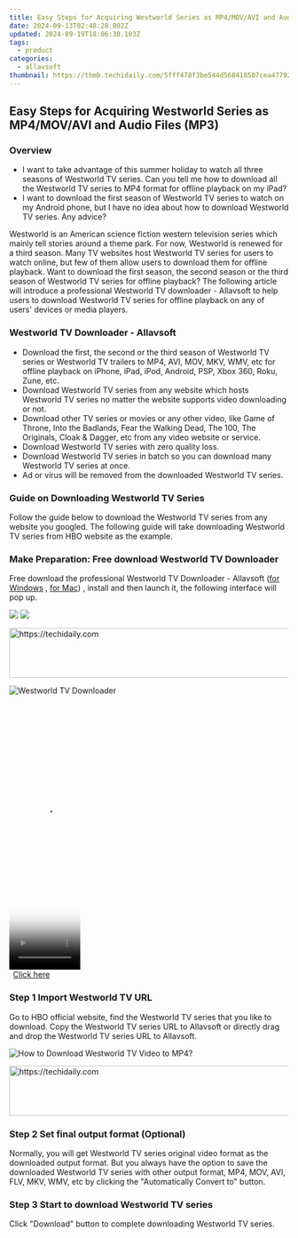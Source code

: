 ```yaml
---
title: Easy Steps for Acquiring Westworld Series as MP4/MOV/AVI and Audio Files (MP3)
date: 2024-09-13T02:48:28.802Z
updated: 2024-09-19T18:06:38.103Z
tags:
  - product
categories:
  - allavsoft
thumbnail: https://thmb.techidaily.com/5fff478f3be544d568418507cea4779277edfa2a7ab7bd041018e6ff63ff5cdd.jpg
---
```


## Easy Steps for Acquiring Westworld Series as MP4/MOV/AVI and Audio Files (MP3)

### Overview

* I want to take advantage of this summer holiday to watch all three seasons of Westworld TV series. Can you tell me how to download all the Westworld TV series to MP4 format for offline playback on my iPad?
* I want to download the first season of Westworld TV series to watch on my Android phone, but I have no idea about how to download Westworld TV series. Any advice?

Westworld is an American science fiction western television series which mainly tell stories around a theme park. For now, Westworld is renewed for a third season. Many TV websites host Westworld TV series for users to watch online, but few of them allow users to download them for offline playback. Want to download the first season, the second season or the third season of Westworld TV series for offline playback? The following article will introduce a professional Westworld TV downloader - Allavsoft to help users to download Westworld TV series for offline playback on any of users' devices or media players.

### Westworld TV Downloader - Allavsoft

* Download the first, the second or the third season of Westworld TV series or Westworld TV trailers to MP4, AVI, MOV, MKV, WMV, etc for offline playback on iPhone, iPad, iPod, Android, PSP, Xbox 360, Roku, Zune, etc.
* Download Westworld TV series from any website which hosts Westworld TV series no matter the website supports video downloading or not.
* Download other TV series or movies or any other video, like Game of Throne, Into the Badlands, Fear the Walking Dead, The 100, The Originals, Cloak & Dagger, etc from any video website or service.
* Download Westworld TV series with zero quality loss.
* Download Westworld TV series in batch so you can download many Westworld TV series at once.
* Ad or virus will be removed from the downloaded Westworld TV series.

### Guide on Downloading Westworld TV Series

Follow the guide below to download the Westworld TV series from any website you googled. The following guide will take downloading Westworld TV series from HBO website as the example.

### Make Preparation: Free download Westworld TV Downloader

Free download the professional Westworld TV Downloader - Allavsoft ([for Windows](https://tools.techidaily.com/allavsoft/products/) , [for Mac](https://tools.techidaily.com/allavsoft/products/)) , install and then launch it, the following interface will pop up.

[![](https://www.allavsoft.com/how-to/../images/how-to/free-download-win.jpg)](https://tools.techidaily.com/allavsoft/products/) [![](https://www.allavsoft.com/how-to/../images/how-to/free-download-mac.jpg)](https://tools.techidaily.com/allavsoft/products/)

<!-- affiliate ads begin -->
<a href="https://aligracehair.sjv.io/c/5597632/1915810/19272" target="_top" id="1915810">
  <img src="//a.impactradius-go.com/display-ad/19272-1915810" border="0" alt="https://techidaily.com" width="728" height="90"/>
</a>
<img height="0" width="0" src="https://aligracehair.sjv.io/i/5597632/1915810/19272" style="position:absolute;visibility:hidden;" border="0" />
<!-- affiliate ads end -->

![Westworld TV Downloader](https://www.allavsoft.com/how-to/../images/allavsoft/screen-shot-600.jpg)

<!-- affiliate ads begin -->
<span id="1977004">
					<video width="128" height="480" style="cursor:pointer"
           poster="//a.impactradius-go.com/display-clicktoplayimage/1977004.png"
           onclick="if(!this.playClicked){this.play();this.setAttribute('controls',true);this.playClicked=true;}">
	   <source src="//a.impactradius-go.com/display-ad/22993-1977004">
	   <img src="//a.impactradius-go.com/display-clicktoplayimage/1977004.png" style="border: none; height: 100%; width: 100%; object-fit: contain">
	</video>
	<div style="width:80px;text-align:center"><a href="javascript:window.open(decodeURIComponent('https%3A%2F%2Fhomestyler.sjv.io%2Fc%2F5597632%2F1977004%2F22993'), '_blank');void(0);">Click here</a></div>
</span>
<img height="0" width="0" src="https://imp.pxf.io/i/5597632/1977004/22993" style="position:absolute;visibility:hidden;" border="0" />
<!-- affiliate ads end -->

### Step 1 Import Westworld TV URL

Go to HBO official website, find the Westworld TV series that you like to download. Copy the Westworld TV series URL to Allavsoft or directly drag and drop the Westworld TV series URL to Allavsoft.

![How to Download Westworld TV Video to MP4?](https://www.allavsoft.com/how-to/../images/how-to/download-rtmp-video/download-rtmp-video.jpg)

<!-- affiliate ads begin -->
<a href="https://appsumo.8odi.net/c/5597632/2151869/7443" target="_top" id="2151869">
  <img src="//a.impactradius-go.com/display-ad/7443-2151869" border="0" alt="https://techidaily.com" width="728" height="90"/>
</a>
<img height="0" width="0" src="https://appsumo.8odi.net/i/5597632/2151869/7443" style="position:absolute;visibility:hidden;" border="0" />
<!-- affiliate ads end -->

### Step 2 Set final output format (Optional)

Normally, you will get Westworld TV series original video format as the downloaded output format. But you always have the option to save the downloaded Westworld TV series with other output format, MP4, MOV, AVI, FLV, MKV, WMV, etc by clicking the "Automatically Convert to" button.

### Step 3 Start to download Westworld TV series

Click "Download" button to complete downloading Westworld TV series.

<ins class="adsbygoogle"
     style="display:block"
     data-ad-format="autorelaxed"
     data-ad-client="ca-pub-7571918770474297"
     data-ad-slot="1223367746"></ins>

<ins class="adsbygoogle"
     style="display:block"
     data-ad-client="ca-pub-7571918770474297"
     data-ad-slot="8358498916"
     data-ad-format="auto"
     data-full-width-responsive="true"></ins>
